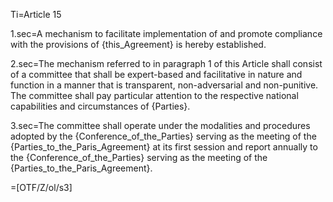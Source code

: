 Ti=Article 15

1.sec=A mechanism to facilitate implementation of and promote compliance with the provisions of {this_Agreement} is hereby established.

2.sec=The mechanism referred to in paragraph 1 of this Article shall consist of a committee that shall be expert-based and facilitative in nature and function in a manner that is transparent, non-adversarial and non-punitive. The committee shall pay particular attention to the respective national capabilities and circumstances of {Parties}.

3.sec=The committee shall operate under the modalities and procedures adopted by the {Conference_of_the_Parties} serving as the meeting of the {Parties_to_the_Paris_Agreement} at its first session and report annually to the {Conference_of_the_Parties} serving as the meeting of the {Parties_to_the_Paris_Agreement}.

=[OTF/Z/ol/s3]


